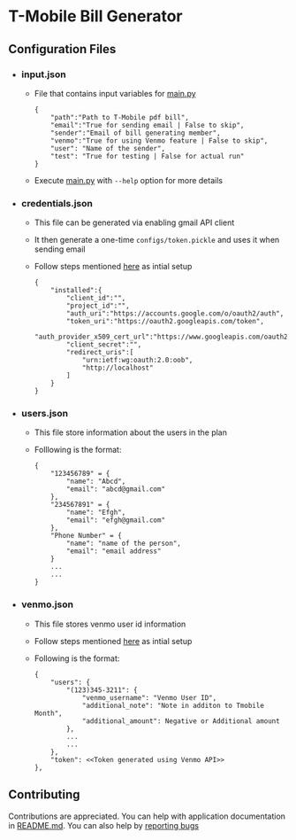 # T-Mobile Bill Generator

## Configuration Files

- ### input.json

  - File that contains input variables for [main.py](src/main.py)

    ```(json)
    {
        "path":"Path to T-Mobile pdf bill",
        "email":"True for sending email | False to skip",
        "sender":"Email of bill generating member",
        "venmo":"True for using Venmo feature | False to skip",
        "user": "Name of the sender",
        "test": "True for testing | False for actual run"
    }
    ```

  - Execute [main.py](src/main.py) with `--help` option for more details

- ### credentials.json

  - This file can be generated via enabling gmail API client
  - It then generate a one-time `configs/token.pickle` and uses it when sending email
  - Follow steps mentioned [here](https://developers.google.com/gmail/api/quickstart/python?authuser=2) as intial setup

    ```(json)
    {
        "installed":{
            "client_id":"",
            "project_id":"",
            "auth_uri":"https://accounts.google.com/o/oauth2/auth",
            "token_uri":"https://oauth2.googleapis.com/token",
            "auth_provider_x509_cert_url":"https://www.googleapis.com/oauth2/v1/certs",
            "client_secret":"",
            "redirect_uris":[
                "urn:ietf:wg:oauth:2.0:oob",
                "http://localhost"
            ]
        }
    }

    ```

- ### users.json

  - This file store information about the users in the plan
  - Folllowing is the format:

    ```(json)
    {
        "123456789" = {
            "name": "Abcd", 
            "email": "abcd@gmail.com"
        },
        "234567891" = {
            "name": "Efgh",
            "email": "efgh@gmail.com"
        },
        "Phone Number" = {
            "name": "name of the person",
            "email": "email address"
        }
        ...
        ...
    }
    ```

- ### venmo.json

  - This file stores venmo user id information
  - Follow steps mentioned [here](https://github.com/mmohades/Venmo) as intial setup
  - Following is the format:
  
    ```(json)
    {
        "users": {
            "(123)345-3211": {
                "venmo_username": "Venmo User ID",
                "additional_note": "Note in additon to Tmobile Month",
                "additional_amount": Negative or Additional amount
            },
            ...
            ...
        },
        "token": <<Token generated using Venmo API>>
    },
    ```

## Contributing

Contributions are appreciated. You can help with application documentation in [README.md](src/README.md). You can also help by [reporting bugs](https://github.com/dbcoder22/tmobile/issues/new)
